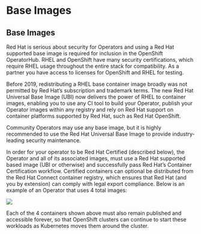 # Base Images

## Base Images

Red Hat is serious about security for Operators and using a Red Hat supported base image is required for inclusion in the OpenShift OperatorHub. RHEL and OpenShift have many security certifications, which require RHEL usage throughout the entire stack for compatibility. As a partner you have access to licenses for OpenShift and RHEL for testing.

Before 2019, redistributing a RHEL base container image broadly was not permitted by Red Hat’s subscription and trademark terms. The new Red Hat Universal Base Image \(UBI\) now delivers the power of RHEL to container images, enabling you to use any CI tool to build your Operator, publish your Operator images within any registry and rely on Red Hat support on container platforms supported by Red Hat, such as Red Hat OpenShift.

Community Operators may use any base image, but it is highly recommended to use the Red Hat Universal Base Image to provide industry-leading security maintenance.

In order for your operator to be Red Hat Certified \(described below\), the Operator and all of its associated images, must use a Red Hat supported based image \(UBI or otherwise\) and successfully pass Red Hat’s Container Certification workflow. Certified containers can optional be distributed from the Red Hat Connect container registry, which ensures that Red Hat \(and you by extension\) can comply with legal export compliance. Below is an example of an Operator that uses 4 total images:

[![](https://github.com/operator-framework/operatorhub-docs/raw/master/.gitbook/assets/svhd_gvohzglhorjvg5btmq.png)](https://github.com/operator-framework/operatorhub-docs/blob/master/.gitbook/assets/svhd_gvohzglhorjvg5btmq.png)

Each of the 4 containers shown above must also remain published and accessible forever, so that OpenShift clusters can continue to start these workloads as Kubernetes moves them around the cluster.

